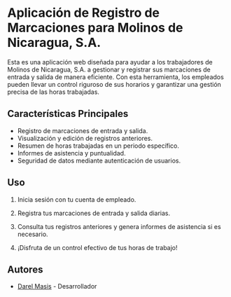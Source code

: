 # Aplicación de Registro de Marcaciones para Molinos de Nicaragua, S.A.

Esta es una aplicación web diseñada para ayudar a los trabajadores de Molinos de Nicaragua, S.A. a gestionar y registrar sus marcaciones de entrada y salida de manera eficiente. Con esta herramienta, los empleados pueden llevar un control riguroso de sus horarios y garantizar una gestión precisa de las horas trabajadas.

## Características Principales
- Registro de marcaciones de entrada y salida.
- Visualización y edición de registros anteriores.
- Resumen de horas trabajadas en un periodo específico.
- Informes de asistencia y puntualidad.
- Seguridad de datos mediante autenticación de usuarios.

## Uso

1. Inicia sesión con tu cuenta de empleado.

2. Registra tus marcaciones de entrada y salida diarias.

3. Consulta tus registros anteriores y genera informes de asistencia si es necesario.

4. ¡Disfruta de un control efectivo de tus horas de trabajo!

## Autores

- [Darel Masis](https://github.com/darrelmasis) - Desarrollador